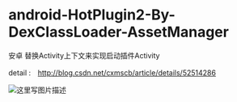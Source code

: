 # android-HotPlugin2-By-DexClassLoader-AssetManager
安卓 替换Activity上下文来实现启动插件Activity 

detail :　http://blog.csdn.net/cxmscb/article/details/52514286

![这里写图片描述](https://raw.githubusercontent.com/cxmscb/android-HotPlugin2-By-DexClassLoader-AssetManager/master/show.gif)
